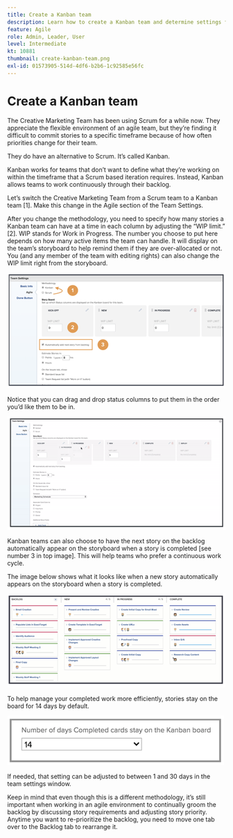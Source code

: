 ```yaml
---
title: Create a Kanban team
description: Learn how to create a Kanban team and determine settings for the team.
feature: Agile
role: Admin, Leader, User
level: Intermediate
kt: 10881
thumbnail: create-kanban-team.png
exl-id: 01573905-514d-4df6-b2b6-1c92585e56fc
---
```

# Create a Kanban team

The Creative Marketing Team has been using Scrum for a while now. They appreciate the flexible environment of an agile team, but they’re finding it difficult to commit stories to a specific timeframe because of how often priorities change for their team.  

They do have an alternative to Scrum. It’s called Kanban. 

Kanban works for teams that don’t want to define what they’re working on within the timeframe that a Scrum based iteration requires. Instead, Kanban allows teams to work continuously through their backlog. 

Let’s switch the Creative Marketing Team from a Scrum team to a Kanban team [1]. Make this change in the Agile section of the Team Settings.  

After you change the methodology, you need to specify how many stories a Kanban team can have at a time in each column by adjusting the “WIP limit.” [2]. WIP stands for Work in Progress. The number you choose to put here depends on how many active items the team can handle. It will display on the team’s storyboard to help remind them if they are over-allocated or not. You (and any member of the team with editing rights) can also change the WIP limit right from the storyboard. 

![Team settings page](assets/teamspage-01.png)

Notice that you can drag and drop status columns to put them in the order you’d like them to be in. 

![Team settings page](assets/teamspage-02.png)

Kanban teams can also choose to have the next story on the backlog automatically appear on the storyboard when a story is completed [see number 3 in top image]. This will help teams who prefer a continuous work cycle.  


The image below shows what it looks like when a new story automatically appears on the storyboard when a story is completed. 

![Team settings page](assets/teamspage-03.png)

To help manage your completed work more efficiently, stories stay on the board for 14 days by default. 

![Team settings page](assets/teampage-04.png)

If needed, that setting can be adjusted to between 1 and 30 days in the team settings window. 

Keep in mind that even though this is a different methodology, it’s still important when working in an agile environment to continually groom the backlog by discussing story requirements and adjusting story priority. Anytime you want to re-prioritize the backlog, you need to move one tab over to the Backlog tab to rearrange it.
